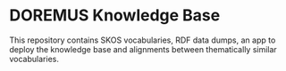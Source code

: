 # DOREMUS Knowledge Base
This repository contains SKOS vocabularies, RDF data dumps, an app to deploy the knowledge base and alignments between thematically similar vocabularies.
